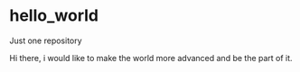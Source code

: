 # hello_world
Just one repository



Hi there, i would like to make the world more advanced and be the part of it.
